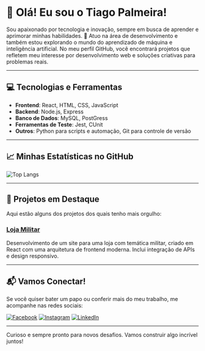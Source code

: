 # 👋 Olá! Eu sou o Tiago Palmeira!

Sou apaixonado por tecnologia e inovação, sempre em busca de aprender e aprimorar minhas habilidades. 🚀 Atuo na área de desenvolvimento e também estou explorando o mundo do aprendizado de máquina e inteligência artificial. No meu perfil GitHub, você encontrará projetos que refletem meu interesse por desenvolvimento web e soluções criativas para problemas reais.

---

## 💻 Tecnologias e Ferramentas

- **Frontend**: React, HTML, CSS, JavaScript
- **Backend**: Node.js, Express
- **Banco de Dados**: MySQL, PostGress
- **Ferramentas de Teste**: Jest, CUnit
- **Outros**: Python para scripts e automação, Git para controle de versão

---

## 📈 Minhas Estatísticas no GitHub

![Top Langs](https://github-readme-stats.vercel.app/api/top-langs/?username=Tiagopalmeira&layout=compact&langs_count=8&theme=radical)

---

## 🚀 Projetos em Destaque

Aqui estão alguns dos projetos dos quais tenho mais orgulho:

### [Loja Militar](https://github.com/Tiagopalmeira/loja-militar)
Desenvolvimento de um site para uma loja com temática militar, criado em React com uma arquitetura de frontend moderna. Inclui integração de APIs e design responsivo.


---

## 📬 Vamos Conectar!

Se você quiser bater um papo ou conferir mais do meu trabalho, me acompanhe nas redes sociais:

[![Facebook](https://img.shields.io/badge/Facebook-1877F2?style=for-the-badge&logo=facebook&logoColor=white)](https://www.facebook.com/profile.php?id=100031440456497)
[![Instagram](https://img.shields.io/badge/Instagram-E4405F?style=for-the-badge&logo=instagram&logoColor=white)](https://instagram.com/Tiago.palmeira_7)
[![LinkedIn](https://img.shields.io/badge/LinkedIn-0077B5?style=for-the-badge&logo=linkedin&logoColor=white)](https://br.linkedin.com/in/tiago-palmeira123)

---

Curioso e sempre pronto para novos desafios. Vamos construir algo incrível juntos!
